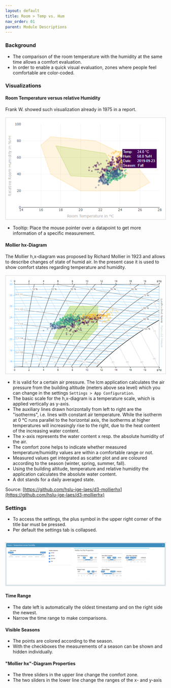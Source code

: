 ```yaml
---
layout: default
title: Room > Temp vs. Hum
nav_order: 01
parent: Module Descriptions
---
```


### Background
- The comparison of the room temperature with the humidity at the same time allows a comfort evaluation.
- In order to enable a quick visual evaluation, zones where people feel comfortable are color-coded.

### Visualizations
#### Room Temperature versus relative Humidity
Frank W. showed such visualization already in 1975 in a report.
<br><br>
<img src="https://raw.githubusercontent.com/hslu-ige-laes/lcm/master/docs/assets/images/roomTempHum_02.PNG" style="border:1px solid lightgrey"/>
<br>

- Tooltip: Place the mouse pointer over a datapoint to get more information of a specific measurement.

#### Mollier hx-Diagram
The Mollier h,x-diagram was proposed by Richard Mollier in 1923 and allows to describe changes of state of humid air. In the present case it is used to show comfort states regarding temperature and humidity.
<br><br>
<img src="https://raw.githubusercontent.com/hslu-ige-laes/lcm/master/docs/assets/images/roomTempHum_01.PNG" style="border:1px solid lightgrey"/>
<br>
- It is valid for a certain air pressure. The lcm application calculates the air pressure from the building altitude (meters above sea level) which you can change in the settings `Settings > App Configuration`.
- The basic scale for the h,x-diagram is a temperature scale, which is applied vertically as y-axis.
- The auxiliary lines drawn horizontally from left to right are the "isotherms", i.e. lines with constant air temperature. While the isotherm at 0 °C runs parallel to the horizontal axis, the isotherms at higher temperatures will increasingly rise to the right, due to the heat content of the increasing water content.
- The x-axis represents the water content x resp. the absolute humidity of the air.
- The comfort zone helps to indicate whether measured temperature/humidity values are within a comfortable range or not.
- Measured values get integrated as scatter plot and are coloured according to the season (winter, spring, summer, fall).
- Using the building altitude, temperature and relative humidity the application calculates the absolute water content.
- A dot stands for a daily averaged state.

Source: [https://github.com/hslu-ige-laes/d3-mollierhx](https://github.com/hslu-ige-laes/d3-mollierhx)

### Settings
- To access the settings, the plus symbol in the upper right corner of the title bar must be pressed.
- Per default the settings tab is collapsed.

<br>
<img src="https://raw.githubusercontent.com/hslu-ige-laes/lcm/master/docs/assets/images/roomTempHum_03.PNG" style="border:1px solid lightgrey"/>
<br>

#### Time Range
- The date left is automatically the oldest timestamp and on the right side the newest.
- Narrow the time range to make comparisons.

#### Visible Seasons
- The points are colored according to the season.
- With the checkboxes the measurements of a season can be shown and hidden individually.

#### "Mollier hx"-Diagram Properties
- The three sliders in the upper line change the comfort zone.
- The two sliders in the lower line change the ranges of the x- and y-axis